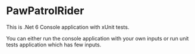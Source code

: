 # PawPatrolRider

This is .Net 6 Console application with xUnit tests.

You can either run the console application with your own inputs or run unit tests application which has few inputs.


